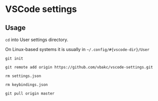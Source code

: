 # VSCode settings

## Usage

`cd` into User settings directory.

On Linux-based systems it is usually in `~/.config/#{vscode-dir}/User`

```shell
git init

git remote add origin https://github.com/vbakc/vscode-settings.git

rm settings.json

rm keybindings.json

git pull origin master
```
